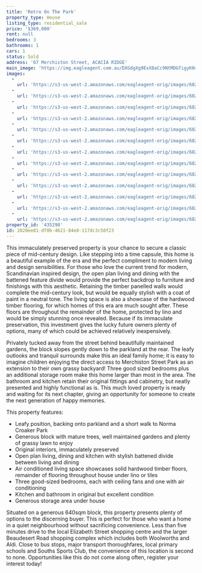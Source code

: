```yaml
---
title: 'Retro On The Park'
property_type: House
listing_type: residential_sale
price: '$369,000'
rent: null
bedrooms: 3
bathrooms: 1
cars: 1
status: Sold
address: '67 Merchiston Street, ACACIA RIDGE'
main_image: 'https://img.eagleagent.com.au/DXGdgXg9ExX8aCc9NtMDGfigyK0=/1280x854/smart/https://s3-us-west-2.amazonaws.com/eagleagent-orig/images/6822894/131294582-image-M.jpg'
images:
  -
    url: 'https://s3-us-west-2.amazonaws.com/eagleagent-orig/images/6822906/131294582-image-L.jpg'
  -
    url: 'https://s3-us-west-2.amazonaws.com/eagleagent-orig/images/6822905/131294582-image-K.jpg'
  -
    url: 'https://s3-us-west-2.amazonaws.com/eagleagent-orig/images/6822904/131294582-image-J.jpg'
  -
    url: 'https://s3-us-west-2.amazonaws.com/eagleagent-orig/images/6822903/131294582-image-I.jpg'
  -
    url: 'https://s3-us-west-2.amazonaws.com/eagleagent-orig/images/6822902/131294582-image-H.jpg'
  -
    url: 'https://s3-us-west-2.amazonaws.com/eagleagent-orig/images/6822901/131294582-image-G.jpg'
  -
    url: 'https://s3-us-west-2.amazonaws.com/eagleagent-orig/images/6822900/131294582-image-F.jpg'
  -
    url: 'https://s3-us-west-2.amazonaws.com/eagleagent-orig/images/6822899/131294582-image-E.jpg'
  -
    url: 'https://s3-us-west-2.amazonaws.com/eagleagent-orig/images/6822898/131294582-image-D.jpg'
  -
    url: 'https://s3-us-west-2.amazonaws.com/eagleagent-orig/images/6822897/131294582-image-C.jpg'
  -
    url: 'https://s3-us-west-2.amazonaws.com/eagleagent-orig/images/6822896/131294582-image-B.jpg'
  -
    url: 'https://s3-us-west-2.amazonaws.com/eagleagent-orig/images/6822895/131294582-image-A.jpg'
  -
    url: 'https://s3-us-west-2.amazonaws.com/eagleagent-orig/images/6822894/131294582-image-M.jpg'
property_id: '435298'
id: 2820ee81-df0b-4621-84e8-117dc3c50f23
---
```

This immaculately preserved property is your chance to secure a classic piece of mid-century design. Like stepping into a time capsule, this home is a beautiful example of the era and the perfect compliment to modern living and design sensibilities. For those who love the current trend for modern, Scandinavian inspired design, the open plan living and dining with the battened feature divide would provide the perfect backdrop to furniture and finishings with this aesthetic. Retaining the timber panelled walls would complete the mid-century look, but would be equally stylish with a coat of paint in a neutral tone. The living space is also a showcase of the hardwood timber flooring, for which homes of this era are much sought after. These floors are throughout the remainder of the home, protected by lino and would be simply stunning once revealed. Because if its immaculate preservation, this investment gives the lucky future owners plenty of options, many of which could be achieved relatively inexpensively.

Privately tucked away from the street behind beautifully maintained gardens, the block slopes gently down to the parkland at the rear. The leafy outlooks and tranquil surrounds make this an ideal family home; it is easy to imagine children enjoying the direct access to Merchiston Street Park as an extension to their own grassy backyard! Three good sized bedrooms plus an additional storage room make this home larger than most in the area. The bathroom and kitchen retain their original fittings and cabinetry, but neatly presented and highly functional as is. This much loved property is ready and waiting for its next chapter, giving an opportunity for someone to create the next generation of happy memories.

This property features:

*  Leafy position, backing onto parkland and a short walk to Norma Croaker Park
*  Generous block with mature trees, well maintained gardens and plenty of grassy lawn to enjoy
*  Original interiors, immaculately preserved
*  Open plan living, dining and kitchen with stylish battened divide between living and dining
*  Air conditioned living space showcases solid hardwood timber floors, remainder of flooring throughout house under lino or tiles
*  Three good-sized bedrooms, each with ceiling fans and one with air conditioning
*  Kitchen and bathroom in original but excellent condition
*  Generous storage area under house

Situated on a generous 640sqm block, this property presents plenty of options to the discerning buyer. This is perfect for those who want a home in a quiet neighbourhood without sacrificing convenience. Less than five minutes drive to the local Elizabeth Street shopping centre and the larger Beaudesert Road shopping complex which includes both Woolworths and Aldi. Close to bus stops, major transport thoroughfares, local primary schools and Souths Sports Club, the convenience of this location is second to none. Opportunities like this do not come along often, register your interest today!